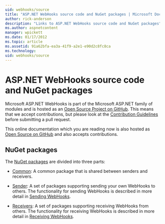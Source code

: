 ```yaml
---
uid: webhooks/source
title: "ASP.NET WebHooks source code and NuGet packages | Microsoft Docs"
author: rick-anderson
description: "Links to ASP.NET WebHooks source code and NuGet packages"
ms.author: aspnetcontent
manager: wpickett
ms.date: 01/17/2012
ms.topic: article
ms.assetid: 91a62bfa-ea3a-41f9-a2e1-e90d2c8fc8ca
ms.technology: 
uid: webhooks/source
---
```

# ASP.NET WebHooks source code and NuGet packages

Microsoft ASP.NET WebHooks is part of the Microsoft ASP.NET family of modules and is hosted as an [Open Source Project on GitHub](https://github.com/aspnet/WebHooks). This means that we accept contributions, but please look at the [Contribution Guidelines](https://github.com/aspnet/Home/blob/master/CONTRIBUTING.md) before submitting a pull request.

This online documentation which you are reading now is also hosted as [Open Source on GitHub](http://docs.asp.net/en/latest/contribute/style-guide.html#style-guide) and also accepts contributions.

## NuGet packages

The [NuGet packages](https://nuget.org/packages?q=Microsoft.AspNet.WebHooks) are divided into three parts:

* [Common](https://www.nuget.org/packages?q=Microsoft.AspNet.WebHooks.Common): A common package that is shared between senders and receivers.

* [Sender](https://www.nuget.org/packages?q=Microsoft.AspNet.WebHooks.Custom): A set of packages supporting sending your own WebHooks to others. The functionality for sending WebHooks is described in more detail in [Sending WebHooks](sending/index.md).

* [Receivers](https://www.nuget.org/packages?q=Microsoft.AspNet.WebHooks.Receivers): A set of packages supporting receiving WebHooks from others. The functionality for receiving WebHooks is described in more detail in [Receiving WebHooks](receiving/index.md).
